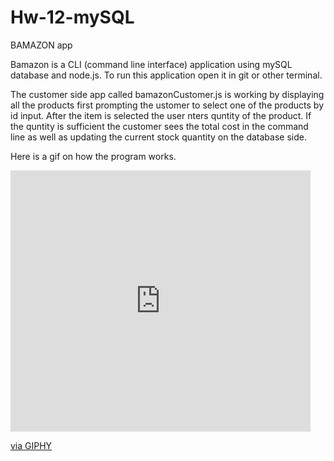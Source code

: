 # Hw-12-mySQL

BAMAZON app


Bamazon is a CLI (command line interface) application using mySQL database and node.js. To run this application open it in git or other terminal.

The customer side app called bamazonCustomer.js is working by displaying all the products first prompting the ustomer to select one of the products by id input. After the item is selected the user nters quntity of the product. If the quntity is sufficient the customer sees the total cost in the command line as well as updating the current stock quantity on the database side.

Here is a gif on how the program works.

<iframe src="https://giphy.com/embed/2t9s3FYKum1nqxPR3I" width="480" height="418" frameBorder="0" class="giphy-embed" allowFullScreen></iframe><p><a href="https://giphy.com/gifs/bamazon-cli-app-2t9s3FYKum1nqxPR3I">via GIPHY</a></p>